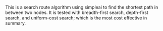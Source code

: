 This is a search route algorithm using simpleai to find the shortest path in between two nodes. It is tested with breadth-first search, depth-first search, and uniform-cost search; which is the most cost effective in summary.
